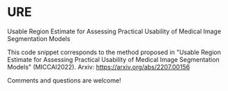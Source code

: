 # URE
Usable Region Estimate for Assessing Practical Usability of Medical Image Segmentation Models

This code snippet corresponds to the method proposed in "Usable Region Estimate for Assessing Practical Usability of Medical Image Segmentation Models" (MICCAI2022).
Arxiv: https://arxiv.org/abs/2207.00156

Comments and questions are welcome! 
